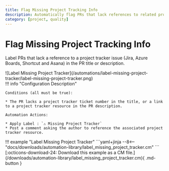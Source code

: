```yaml
---
title: Flag Missing Project Tracking Info
description: Automatically flag PRs that lack references to related project tracking issues.
category: [project, quality]
---
```


# Flag Missing Project Tracking Info

Label PRs that lack a reference to a project tracker issue (Jira, Azure Boards, Shortcut and Asana) in the PR title or description.

<div class="automationImage" markdown="1">
![Label Missing Project Tracker](/automations/label-missing-project-tracker/label-missing-project-tracker.png)
</div>
<div class="automationDescription" markdown="1">
!!! info "Configuration Description"

    Conditions (all must be true):

    * The PR lacks a project tracker ticket number in the title, or a link to a project tracker resource in the PR description.

    Automation Actions:

    * Apply Label : `⚠️ Missing Project Tracker`
    * Post a comment asking the author to reference the associated project tracker resource.

</div>
<div class="automationExample" markdown="1">
!!! example "Label Missing Project Tracker"
    ```yaml+jinja
    --8<-- "docs/downloads/automation-library/label_missing_project_tracker.cm"
    ```
    <div class="result" markdown>
      <span>
      [:octicons-download-24: Download this example as a CM file.](/downloads/automation-library/label_missing_project_tracker.cm){ .md-button }
      </span>
    </div>
</div>
